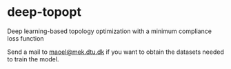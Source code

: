 # deep-topopt
Deep learning-based topology optimization with a minimum compliance loss function

Send a mail to maoel@mek.dtu.dk if you want to obtain the datasets needed to train the model.
